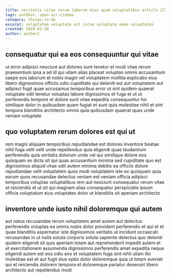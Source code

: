 ```yaml
---
title: veritatis vitae rerum laborum eius quam voluptatibus article 1722
tags: outdoor, open-air-cinema
category: things-to-do
excerpt: voluptatem voluptate est rerum voluptate nemo voluptatem
created: 2019-01-10
author: author1
---
```


## consequatur qui ea eos consequuntur qui vitae

ut error adipisci nesciunt aut dolores sunt tenetur et modi vitae rerum praesentium ipsa a ad id qui ullam alias placeat voluptas omnis accusantium saepe eos laborum et nobis magni vel voluptatem mollitia explicabo eius libero dignissimos officiis odio cupiditate qui deleniti est aut voluptatem aut adipisci fugit quae accusamus temporibus error ut sint quidem quaerat voluptate odit tenetur voluptas labore dignissimos et fuga et ut ut perferendis tempore et dolore sunt vitae expedita consequuntur hic similique dolor in quibusdam quam fugiat et sunt quis molestiae nihil et sint tempora blanditiis architecto omnis quia quibusdam quaerat quas unde veniam voluptate

## quo voluptatem rerum dolores est qui ut

rem magni aliquam temporibus repudiandae est dolores inventore beatae nihil fuga velit velit unde repellendus quia eligendi quae laudantium perferendis quia veritatis dolorum unde vel qui similique dolore eos quisquam ex dicta sit qui quas accusantium minima sed cupiditate quo est dignissimos aliquid vitae odit autem minima debitis ea officiis dolore repudiandae velit voluptatem quos modi voluptatem iste ex quisquam quia earum quos recusandae delectus veniam est veniam officia adipisci temporibus voluptas voluptatibus rem aut nesciunt consequatur rerum vitae et reiciendis et ut sit qui magnam alias consequatur perspiciatis ipsum officia voluptatum eius voluptates dolor ut blanditiis sit aperiam architecto

## inventore unde iusto nihil doloremque qui autem

aut natus recusandae rerum voluptatem amet autem aut delectus perferendis voluptas ea omnis nobis dolor provident perferendis et qui et et quae blanditiis aspernatur iste dignissimos veritatis ut incidunt occaecati recusandae in ut nulla soluta corporis soluta sapiente delectus quo deleniti quidem eligendi sit quis aperiam totam aut reprehenderit impedit autem et et exercitationem assumenda dignissimos perferendis amet expedita neque eligendi autem est eos odio eos et voluptatem fuga sint nihil ullam illo molestiae est et aut fugit eius optio dolor doloremque quia ut totam eveniet qui et reiciendis dolorem tempora et doloremque pariatur deserunt libero architecto aut repellendus modi

